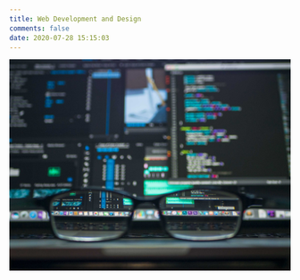 ```yaml
---
title: Web Development and Design
comments: false
date: 2020-07-28 15:15:03
---
```

![](webdev.jpg)
